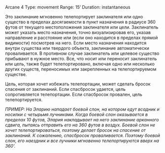 Arcane 4
Type: movement
Range: 15’
Duration: instantaneous

Это заклинание мгновенно телепортирует заклинателя или одно существо в пределах досягаемости в пункт назначения в радиусе 360 футов от текущего местоположения заклинателя или цели. Заклинатель может указать место назначения, точно визуализировав его, указав направление и расстояние или (если оно находится в пределах прямой видимости) посмотрев на него. Если место назначения находится внутри существа или твердого объекта, заклинание автоматически проваливается. В противном случае заклинатель или целевое существо прибывают в нужное место. Все, что носит или переносит заклинатель или цель, также будет телепортировано, включая одно или несколько других существ, переносимых или закрепленных на телепортируемом существе.

Цель, которая хочет избежать телепортации, может сделать бросок спасения от заклинаний. Если спасбросок удается, цель сопротивляется телепортации. Если спасбросок провален, цель телепортируется.

*ПРИМЕР: На Эларию нападает боевой слон, на котором едут всадник и носилки с четырьмя лучниками. Когда боевой слон оказывается в пределах 10 футов, Элария накладывает на него заклинание арканного сдвига, пытаясь отправить его на 360 футов в воздух. Боевой слон не хочет телепортироваться, поэтому делает бросок на спасение от заклинаний. К сожалению, спасбросок проваливается. Поэтому боевой слон, его наездник и все лучники мгновенно телепортируются вверх на 360'.*

